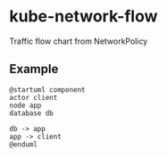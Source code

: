 # kube-network-flow
Traffic flow chart from NetworkPolicy

## Example

```plantuml
@startuml component
actor client
node app
database db

db -> app
app -> client
@enduml
```